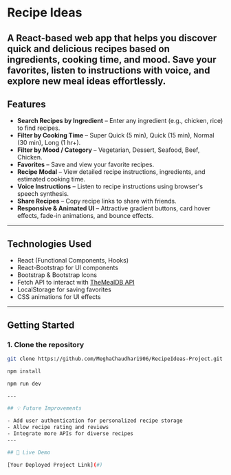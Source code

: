 #  Recipe Ideas

A React-based web app that helps you discover quick and delicious recipes based on ingredients, cooking time, and mood. Save your favorites, listen to instructions with voice, and explore new meal ideas effortlessly.
---

## Features

- **Search Recipes by Ingredient** – Enter any ingredient (e.g., chicken, rice) to find recipes.
- **Filter by Cooking Time** – Super Quick (5 min), Quick (15 min), Normal (30 min), Long (1 hr+).
- **Filter by Mood / Category** – Vegetarian, Dessert, Seafood, Beef, Chicken.
- **Favorites** – Save and view your favorite recipes.
- **Recipe Modal** – View detailed recipe instructions, ingredients, and estimated cooking time.
- **Voice Instructions** – Listen to recipe instructions using browser's speech synthesis.
- **Share Recipes** – Copy recipe links to share with friends.
- **Responsive & Animated UI** – Attractive gradient buttons, card hover effects, fade-in animations, and bounce effects.
---

##  Technologies Used

- React (Functional Components, Hooks)
- React-Bootstrap for UI components
- Bootstrap & Bootstrap Icons
- Fetch API to interact with [TheMealDB API](https://www.themealdb.com/api.php)
- LocalStorage for saving favorites
- CSS animations for UI effects
---

##  Getting Started

### 1. Clone the repository

```bash
git clone https://github.com/MeghaChaudhari906/RecipeIdeas-Project.git

npm install

npm run dev

---

## 💡 Future Improvements

- Add user authentication for personalized recipe storage
- Allow recipe rating and reviews
- Integrate more APIs for diverse recipes
---

## 🔗 Live Demo

[Your Deployed Project Link](#)

